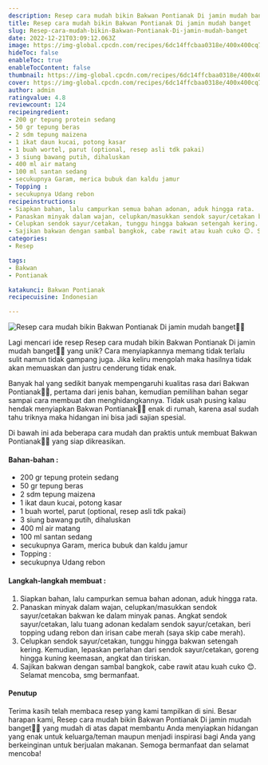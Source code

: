```yaml
---
description: Resep cara mudah bikin Bakwan Pontianak Di jamin mudah banget"
title: Resep cara mudah bikin Bakwan Pontianak Di jamin mudah banget
slug: Resep-cara-mudah-bikin-Bakwan-Pontianak-Di-jamin-mudah-banget
date: 2022-12-21T03:09:12.063Z
image: https://img-global.cpcdn.com/recipes/6dc14ffcbaa0318e/400x400cq70/photo.jpg
hideToc: false
enableToc: true
enableTocContent: false
thumbnail: https://img-global.cpcdn.com/recipes/6dc14ffcbaa0318e/400x400cq70/photo.jpg
cover: https://img-global.cpcdn.com/recipes/6dc14ffcbaa0318e/400x400cq70/photo.jpg
author: admin
ratingvalue: 4.8
reviewcount: 124
recipeingredient:
- 200 gr tepung protein sedang
- 50 gr tepung beras
- 2 sdm tepung maizena
- 1 ikat daun kucai, potong kasar
- 1 buah wortel, parut (optional, resep asli tdk pakai)
- 3 siung bawang putih, dihaluskan
- 400 ml air matang
- 100 ml santan sedang
- secukupnya Garam, merica bubuk dan kaldu jamur
- Topping :
- secukupnya Udang rebon
recipeinstructions:
- Siapkan bahan, lalu campurkan semua bahan adonan, aduk hingga rata.
- Panaskan minyak dalam wajan, celupkan/masukkan sendok sayur/cetakan bakwan ke dalam minyak panas. Angkat sendok sayur/cetakan, lalu tuang adonan kedalam sendok sayur/cetakan, beri topping udang rebon dan irisan cabe merah (saya skip cabe merah).
- Celupkan sendok sayur/cetakan, tunggu hingga bakwan setengah kering. Kemudian, lepaskan perlahan dari sendok sayur/cetakan, goreng hingga kuning keemasan, angkat dan tiriskan.
- Sajikan bakwan dengan sambal bangkok, cabe rawit atau kuah cuko 😊. Selamat mencoba, smg bermanfaat.
categories:
- Resep

tags:
- Bakwan
- Pontianak

katakunci: Bakwan Pontianak
recipecuisine: Indonesian

---
```


![Resep cara mudah bikin Bakwan Pontianak Di jamin mudah banget👩‍🍳](https://img-global.cpcdn.com/recipes/6dc14ffcbaa0318e/400x400cq70/photo.jpg)

Lagi mencari ide resep Resep cara mudah bikin Bakwan Pontianak Di jamin mudah banget👩‍🍳 yang unik? Cara menyiapkannya memang tidak terlalu sulit namun tidak gampang juga. Jika keliru mengolah maka hasilnya tidak akan memuaskan dan justru cenderung tidak enak.

Banyak hal yang sedikit banyak mempengaruhi kualitas rasa dari Bakwan Pontianak👩‍🍳, pertama dari jenis bahan, kemudian pemilihan bahan segar sampai cara membuat dan menghidangkannya. Tidak usah pusing kalau hendak menyiapkan Bakwan Pontianak👩‍🍳 enak di rumah, karena asal sudah tahu triknya maka hidangan ini bisa jadi sajian spesial.

Di bawah ini ada beberapa cara mudah dan praktis untuk membuat Bakwan Pontianak👩‍🍳 yang siap dikreasikan.

<!--inarticleads1-->

#### Bahan-bahan :

- 200 gr tepung protein sedang
- 50 gr tepung beras
- 2 sdm tepung maizena
- 1 ikat daun kucai, potong kasar
- 1 buah wortel, parut (optional, resep asli tdk pakai)
- 3 siung bawang putih, dihaluskan
- 400 ml air matang
- 100 ml santan sedang
- secukupnya Garam, merica bubuk dan kaldu jamur
- Topping :
- secukupnya Udang rebon

<!--inarticleads2-->

#### Langkah-langkah membuat :

1. Siapkan bahan, lalu campurkan semua bahan adonan, aduk hingga rata.
1. Panaskan minyak dalam wajan, celupkan/masukkan sendok sayur/cetakan bakwan ke dalam minyak panas. Angkat sendok sayur/cetakan, lalu tuang adonan kedalam sendok sayur/cetakan, beri topping udang rebon dan irisan cabe merah (saya skip cabe merah).
1. Celupkan sendok sayur/cetakan, tunggu hingga bakwan setengah kering. Kemudian, lepaskan perlahan dari sendok sayur/cetakan, goreng hingga kuning keemasan, angkat dan tiriskan.
1. Sajikan bakwan dengan sambal bangkok, cabe rawit atau kuah cuko 😊. Selamat mencoba, smg bermanfaat.

#### Penutup

Terima kasih telah membaca resep yang kami tampilkan di sini. Besar harapan kami, Resep cara mudah bikin Bakwan Pontianak Di jamin mudah banget👩‍🍳 yang mudah di atas dapat membantu Anda menyiapkan hidangan yang enak untuk keluarga/teman maupun menjadi inspirasi bagi Anda yang berkeinginan untuk berjualan makanan. Semoga bermanfaat dan selamat mencoba!